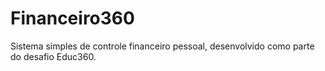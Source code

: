 # Financeiro360
Sistema simples de controle financeiro pessoal, desenvolvido como parte do desafio Educ360.
